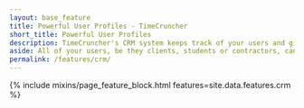 ```yaml
---
layout: base_feature
title: Powerful User Profiles - TimeCruncher
short_title: Powerful User Profiles
description: TimeCruncher's CRM system keeps track of your users and gives you easy access to their profiles.
aside: All of your users, be they clients, students or contractors, can use TimeCruncher's powerful CRM system to view their profile and all information relevant to them.
permalink: /features/crm/
---
```

<div class="row">
  {% include mixins/page_feature_block.html features=site.data.features.crm %}
<div>